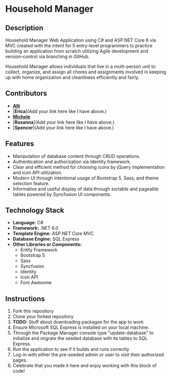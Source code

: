 # Household Manager

## Description
Household Manager Web Application using C# and ASP.NET Core 6 via MVC created with the intent for 5 entry-level programmers to practice building an application from scratch utilizing Agile development and version-control via branching in GitHub.

Household Manager allows individuals that live in a multi-person unit to collect, organize, and assign all chores and assignments involved in keeping up with home organization and cleanliness efficiently and fairly.

## Contributors
- [**Alli**](https://github.com/alliology934)
- [**Erica**](Add your link here like I have above.)
- [**Michele**](https://github.com/mmrichmond6)
- [**Roxanna**](Add your link here like I have above.)
- [**Spencer**](Add your link here like I have above.)

## Features
- Manipulation of database content through CRUD operations.
- Authentication and authorization via Identity framework.
- Clear and efficient method for choosing icons by jQuery implementation and icon API utilization.
- Modern UI through intentional usage of Bootstrap 5, Sass, and theme selection feature.
- Informative and useful display of data through sortable and pageable tables powered by Syncfusion UI components.

## Technology Stack
- **Language:** C#
- **Framework:** .NET 6.0
- **Template Engine:** ASP.NET Core MVC
- **Database Engine:** SQL Express
- **Other Libraries or Components:**
  - Entity Framework
  - Bootstrap 5
  - Sass
  - Syncfusion
  - Identity
  - Icon API
  - Font Awesome

## Instructions
1. Fork this repository
2. Clone your forked repository
3. **TODO:** Stuff about downloading packages for the app to work
4. Ensure Microsoft SQL Express is installed on your local machine.
5. Through the Package Manager console type "update-database" to initialize and migrate the seeded database with its tables to SQL Express.
6. Run the application to see if it builds and runs correctly
7. Log-in with either the pre-seeded admin or user to visit their authorized pages.
8. Celebrate that you made it here and enjoy working with this block of code!
